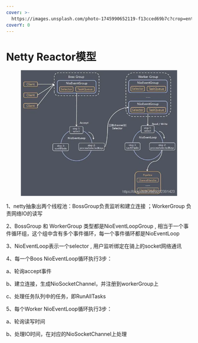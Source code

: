 ```yaml
---
cover: >-
  https://images.unsplash.com/photo-1745990652119-f13cced69b7c?crop=entropy&cs=srgb&fm=jpg&ixid=M3wxOTcwMjR8MHwxfHJhbmRvbXx8fHx8fHx8fDE3NDg5MzI1ODh8&ixlib=rb-4.1.0&q=85
coverY: 0
---
```


# Netty Reactor模型

<figure><img src="../../.gitbook/assets/image.png" alt=""><figcaption></figcaption></figure>

1、netty抽象出两个线程池：BossGroup负责监听和建立连接 ；WorkerGroup 负责网络IO的读写

2、BossGroup 和 WorkerGroup 类型都是NioEventLoopGroup , 相当于一个事件循环组，这个组中含有多个事件循环，每一个事件循环都是NioEventLoop

3、NioEventLoop表示一个selector , 用户监听绑定在骑上的socket网络通讯

4、每一个Boos NioEventLoop循环执行3步：

a、轮询accept事件

b、建立连接，生成NioSocketChannel，并注册到workerGroup上

c、处理任务队列中的任务，即RunAllTasks

5、每个Worker NioEventLoop循环执行3步：

a、轮询读写时间

b、处理IO时间，在对应的NioSocketChannel上处理
